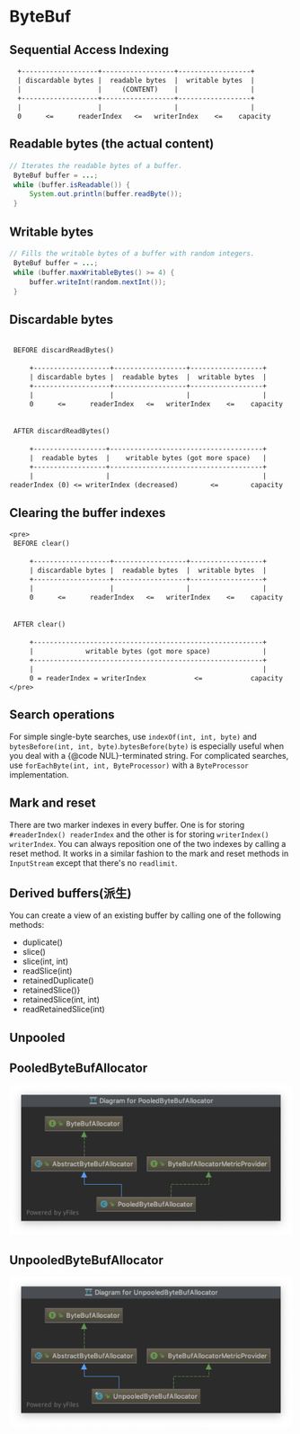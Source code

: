 # ByteBuf

## Sequential Access Indexing

```pre
  +-------------------+------------------+------------------+
  | discardable bytes |  readable bytes  |  writable bytes  |
  |                   |     (CONTENT)    |                  |
  +-------------------+------------------+------------------+
  |                   |                  |                  |
  0      <=      readerIndex   <=   writerIndex    <=    capacity
```

## Readable bytes (the actual content)

```java
// Iterates the readable bytes of a buffer.
 ByteBuf buffer = ...;
 while (buffer.isReadable()) {
     System.out.println(buffer.readByte());
 }
```

## Writable bytes

```java
// Fills the writable bytes of a buffer with random integers.
 ByteBuf buffer = ...;
 while (buffer.maxWritableBytes() >= 4) {
     buffer.writeInt(random.nextInt());
 }
```

## Discardable bytes

```pre

 BEFORE discardReadBytes()

     +-------------------+------------------+------------------+
     | discardable bytes |  readable bytes  |  writable bytes  |
     +-------------------+------------------+------------------+
     |                   |                  |                  |
     0      <=      readerIndex   <=   writerIndex    <=    capacity


 AFTER discardReadBytes()

     +------------------+--------------------------------------+
     |  readable bytes  |    writable bytes (got more space)   |
     +------------------+--------------------------------------+
     |                  |                                      |
readerIndex (0) <= writerIndex (decreased)        <=        capacity

```

## Clearing the buffer indexes

```pre
<pre>
 BEFORE clear()

     +-------------------+------------------+------------------+
     | discardable bytes |  readable bytes  |  writable bytes  |
     +-------------------+------------------+------------------+
     |                   |                  |                  |
     0      <=      readerIndex   <=   writerIndex    <=    capacity


 AFTER clear()

     +---------------------------------------------------------+
     |             writable bytes (got more space)             |
     +---------------------------------------------------------+
     |                                                         |
     0 = readerIndex = writerIndex            <=            capacity
</pre>
```

## Search operations

 For simple single-byte searches, use `indexOf(int, int, byte)` and `bytesBefore(int, int, byte)`.`bytesBefore(byte)` is especially useful when you deal with a {@code NUL}-terminated string.
 For complicated searches, use `forEachByte(int, int, ByteProcessor)` with a `ByteProcessor` implementation.

## Mark and reset

There are two marker indexes in every buffer. One is for storing
`#readerIndex() readerIndex` and the other is for storing
`writerIndex() writerIndex`.  You can always reposition one of the
two indexes by calling a reset method.  It works in a similar fashion to the mark and reset methods in `InputStream` except that there's no
`readlimit`.

## Derived buffers(派生)

 You can create a view of an existing buffer by calling one of the following methods:
- duplicate()
- slice()
- slice(int, int)
- readSlice(int)
- retainedDuplicate()
- retainedSlice()}
- retainedSlice(int, int)
- readRetainedSlice(int)

## Unpooled

## PooledByteBufAllocator

![PooledByteBufAllocator](./images/PooledByteBufAllocator.png)

## UnpooledByteBufAllocator

![UnpooledByteBufAllocator](./images/UnpooledByteBufAllocator.png)